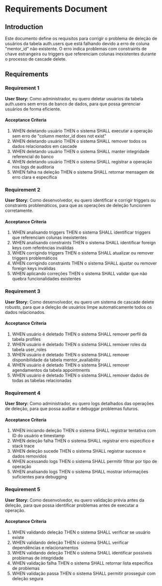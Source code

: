 # Requirements Document

## Introduction

Este documento define os requisitos para corrigir o problema de deleção de usuários da tabela auth.users que está falhando devido a erro de coluna "mentor_id" não existente. O erro indica problemas com constraints de chave estrangeira ou triggers que referenciam colunas inexistentes durante o processo de cascade delete.

## Requirements

### Requirement 1

**User Story:** Como administrador, eu quero deletar usuários da tabela auth.users sem erros de banco de dados, para que possa gerenciar usuários de forma eficiente.

#### Acceptance Criteria

1. WHEN deletando usuário THEN o sistema SHALL executar a operação sem erro de "column mentor_id does not exist"
2. WHEN deletando usuário THEN o sistema SHALL remover todos os dados relacionados em cascade
3. WHEN deletando usuário THEN o sistema SHALL manter integridade referencial do banco
4. WHEN deletando usuário THEN o sistema SHALL registrar a operação nos logs de auditoria
5. WHEN falha na deleção THEN o sistema SHALL retornar mensagem de erro clara e específica

### Requirement 2

**User Story:** Como desenvolvedor, eu quero identificar e corrigir triggers ou constraints problemáticos, para que as operações de deleção funcionem corretamente.

#### Acceptance Criteria

1. WHEN analisando triggers THEN o sistema SHALL identificar triggers que referenciam colunas inexistentes
2. WHEN analisando constraints THEN o sistema SHALL identificar foreign keys com referências inválidas
3. WHEN corrigindo triggers THEN o sistema SHALL atualizar ou remover triggers problemáticos
4. WHEN corrigindo constraints THEN o sistema SHALL ajustar ou remover foreign keys inválidas
5. WHEN aplicando correções THEN o sistema SHALL validar que não quebra funcionalidades existentes

### Requirement 3

**User Story:** Como desenvolvedor, eu quero um sistema de cascade delete robusto, para que a deleção de usuários limpe automaticamente todos os dados relacionados.

#### Acceptance Criteria

1. WHEN usuário é deletado THEN o sistema SHALL remover perfil da tabela profiles
2. WHEN usuário é deletado THEN o sistema SHALL remover roles da tabela user_roles
3. WHEN usuário é deletado THEN o sistema SHALL remover disponibilidade da tabela mentor_availability
4. WHEN usuário é deletado THEN o sistema SHALL remover agendamentos da tabela appointments
5. WHEN usuário é deletado THEN o sistema SHALL remover dados de todas as tabelas relacionadas

### Requirement 4

**User Story:** Como administrador, eu quero logs detalhados das operações de deleção, para que possa auditar e debuggar problemas futuros.

#### Acceptance Criteria

1. WHEN iniciando deleção THEN o sistema SHALL registrar tentativa com ID do usuário e timestamp
2. WHEN deleção falha THEN o sistema SHALL registrar erro específico e stack trace
3. WHEN deleção sucede THEN o sistema SHALL registrar sucesso e dados removidos
4. WHEN acessando logs THEN o sistema SHALL permitir filtrar por tipo de operação
5. WHEN analisando logs THEN o sistema SHALL mostrar informações suficientes para debugging

### Requirement 5

**User Story:** Como desenvolvedor, eu quero validação prévia antes da deleção, para que possa identificar problemas antes de executar a operação.

#### Acceptance Criteria

1. WHEN validando deleção THEN o sistema SHALL verificar se usuário existe
2. WHEN validando deleção THEN o sistema SHALL verificar dependências e relacionamentos
3. WHEN validando deleção THEN o sistema SHALL identificar possíveis problemas de integridade
4. WHEN validação falha THEN o sistema SHALL retornar lista específica de problemas
5. WHEN validação passa THEN o sistema SHALL permitir prosseguir com deleção segura